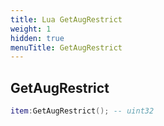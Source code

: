 ```yaml
---
title: Lua GetAugRestrict
weight: 1
hidden: true
menuTitle: GetAugRestrict
---
```

## GetAugRestrict
```lua
item:GetAugRestrict(); -- uint32
```